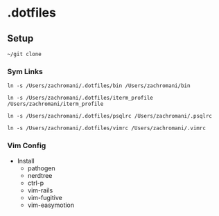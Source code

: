 # .dotfiles

## Setup

`~/git clone`

### Sym Links

```
ln -s /Users/zachromani/.dotfiles/bin /Users/zachromani/bin

ln -s /Users/zachromani/.dotfiles/iterm_profile /Users/zachromani/iterm_profile

ln -s /Users/zachromani/.dotfiles/psqlrc /Users/zachromani/.psqlrc

ln -s /Users/zachromani/.dotfiles/vimrc /Users/zachromani/.vimrc
```

### Vim Config

- Install
  - pathogen
  - nerdtree
  - ctrl-p
  - vim-rails
  - vim-fugitive
  - vim-easymotion
